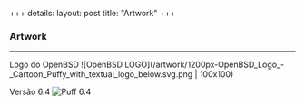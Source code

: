 +++
details:
    layout: post
    title: "Artwork"
+++

### Artwork

---

Logo do OpenBSD
![OpenBSD LOGO](/artwork/1200px-OpenBSD_Logo_-_Cartoon_Puffy_with_textual_logo_below.svg.png | 100x100)

Versão 6.4
![Puff 6.4](/artwork/puffoil-64.jpg|width=100)


